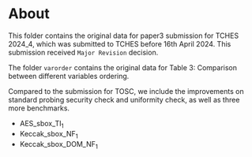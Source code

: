 # About
This folder contains the original data for paper3 submission for TCHES 2024_4, which was submitted to TCHES before 16th April 2024. This submission received `Major Revision` decision.

The folder `varorder` contains the original data for Table 3: Comparison between different variables ordering.

Compared to the submission for TOSC, we include the improvements on standard probing security check and uniformity check, as well as three more benchmarks.

  - AES_sbox_TI$_1$
  - Keccak_sbox_NF$_1$
  - Keccak_sbox_DOM_NF$_1$


